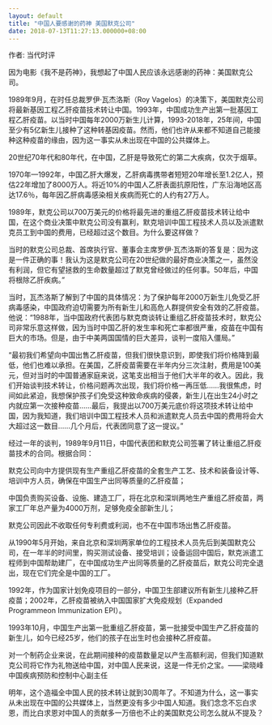 ```yaml
---
layout: default
title: "中国人要感谢的药神 美国默克公司"
date: 2018-07-13T11:27:13.000000+08:00
---
```


作者: 当代时评

因为电影《我不是药神》，我想起了中国人民应该永远感谢的药神：美国默克公司。

1989年9月，在时任总裁罗伊·瓦杰洛斯（Roy Vagelos）的决策下，美国默克公司将最新基因工程乙肝疫苗技术转让中国。1993年，中国成功生产出第一批基因工程乙肝疫苗。以当时中国每年2000万新生儿计算，1993-2018年，25年间，中国至少有5亿新生儿接种了这种转基因疫苗。然而，他们也许从来都不知道自己能接种这种疫苗的缘由，因为这一事实从未出现在中国的公共媒体上。

20世纪70年代和80年代，在中国，乙肝是导致死亡的第二大疾病，仅次于烟草。

1970年—1992年，中国乙肝大爆发，乙肝病毒携带者短短20年增长至1.2亿人，预估22年增加了8000万人。将近10%的中国人乙肝表面抗原阳性，广东沿海地区高达17.6％，每年因乙肝病毒感染相关疾病而死亡的人约有27万人。

1989年，默克公司以700万美元的价格将最先进的重组乙肝疫苗技术转让给中国，在这个商业决策中默克公司没有赢利，默克培训中国工程技术人员以及派遣默克员工到中国的费用，已经超过这个数目。为什么要这样做？

当时的默克公司总裁、首席执行官、董事会主席罗伊·瓦杰洛斯的答复是：因为这是一件正确的事！我认为这是默克公司在20世纪做的最好商业决策之一，虽然没有利润，但它有望拯救的生命数量超过了默克曾经做过的任何事。50年后，中国将根除乙肝疾病。”

当时，瓦杰洛斯了解到了中国的具体情况：为了保护每年2000万新生儿免受乙肝病毒感染，中国政府迫切需要为所有新生儿和高危人群提供安全有效的乙肝疫苗。他说：“1988年，当中国政府代表团与默克商谈转让重组乙肝疫苗技术时，默克公司非常乐意这样做，因为当时中国乙肝的发生率和死亡率都很严重，疫苗在中国有巨大的市场。但是，由于中美两国国情的巨大差异，谈判一度陷入僵局。”

“最初我们希望向中国出售乙肝疫苗，但我们很快意识到，即使我们将价格降到最低，他们也难以承担。在美国，乙肝疫苗需要在半年内分三次注射，费用是100美元，但对当时的中国普通家庭来说，这笔支出相当于他们大半年的收入。因此，我们开始谈判技术转让，价格问题再次出现，我们将价格一再压低……我很焦虑，时间如此紧迫，我想保护孩子们免受这种致命疾病的侵袭，新生儿在出生24小时之内就应第一次接种疫苗……最后，我提出以700万美元底价将这项技术转让给中国，因为我知道，我们培训中国工程技术人员和派遣默克人员去中国的费用将会大大超过这一数目……几个月后，代表团同意了这一提议。”

经过一年的谈判，1989年9月11日，中国代表团和默克公司签署了转让重组乙肝疫苗技术的合同。根据合同：

默克公司向中方提供现有生产重组乙肝疫苗的全套生产工艺、技术和装备设计等、培训中方人员，确保在中国生产出同等质量的乙肝疫苗；

中国负责购买设备、设施、建造工厂，将在北京和深圳两地生产重组乙肝疫苗，两家工厂年总产量为4000万剂，足够免疫全部新生儿；

默克公司因此不收取任何专利费或利润，也不在中国市场出售乙肝疫苗。

从1990年5月开始，来自北京和深圳两家单位的工程技术人员先后到美国默克公司，在一年半的时间里，购买测试设备、接受培训；设备运回中国后，默克派遣工程师到中国帮助建厂，在中国成功生产出同等质量的乙肝疫苗后，默克公司完全退出，现在它们完全是中国的工厂。

1992年，作为国家计划免疫项目的一部分，中国卫生部建议所有新生儿接种乙肝疫苗；2002年，乙肝疫苗被纳入中国国家扩大免疫规划（Expanded Programmeon Immunization EPI）。

1993年10月，中国生产出第一批重组乙肝疫苗，第一批接受中国生产乙肝疫苗的新生儿，如今已经25岁，他们的孩子在出生时也会接种乙肝疫苗。

对一个制药企业来说，在此期间接种的疫苗数量足以产生高额利润，但我们知道默克公司将它作为礼物送给中国，对中国人民来说，这是一件无价之宝。——梁晓峰 中国疾病预防和控制中心副主任

明年，这个造福全中国人民的技术转让就到30周年了。不知道为什么，这一事实从未出现在中国的公共媒体上，当然更没有多少中国人知道。我们念念不忘白求恩，而比白求恩对中国人的贡献多一万倍也不止的美国默克公司怎么就从不提及？

